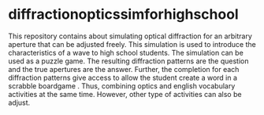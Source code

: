 # diffractionopticssimforhighschool
This repository contains about simulating optical diffraction for an arbitrary aperture that can be adjusted freely. This simulation is used to introduce the characteristics of a wave to high school students.
The simulation can be used as a puzzle game. The resulting diffraction patterns are the question and the true apertures are the answer. Further, the completion for each diffraction patterns give access to allow the student create a word in a scrabble boardgame . Thus, combining optics and english vocabulary activities at the same time. However, other type of activities can also be adjust.
